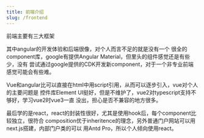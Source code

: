 ```yaml
---
title: 前端介绍
slug: /frontend
---
```


前端主要有三大框架  

其中angular的开发体验和后端很像，对个人而言不足的就是没有一个
很全的component库，google有提供Angular Material，但里头的组件感觉还是有些少，没有
尝试通过google提供的CDK开发新component，对于一个非专业前端感觉可能会有些难。

Vue和angular比可以直接在html中用script引用，从而可以逐步引入，vue对个人的主要问题是
控件库Element UI挺好，但是不维护了，vue2对typescript支持不够好，学习vue2时vue3一直
没出，担心是否不兼容的地方很多。

最后学的是react，react的封装性很好，尤其是使用hook后，每个component比较独立，很符合
composition优于inheritence的理念，另外普通门户网站可以用next.js搭建，内部门户类的可以
用Antd Pro，所以个人倾向使用react。
